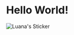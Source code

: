 # Hello World!

![Luana's Sticker](https://github.com/user-attachments/assets/6071d9a8-578e-43af-90db-d921986f5a4b)

